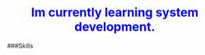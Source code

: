 <div align=center>
<h1 style="font-weight: 700; color: blue;" Hi there 👋, my name is Luiz Otávio im from Brazil. <br> Im currently learning system development. </h1>
</div>
###Skills


